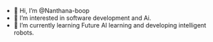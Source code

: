 - 👋 Hi, I’m @Nanthana-boop
- 👀 I’m interested in software development and Ai.
- 🌱 I’m currently learning Future AI learning and developing intelligent robots.

<!---
Nanthana-boop/Nanthana-boop is a ✨ special ✨ repository because its `README.md` (this file) appears on your GitHub profile.
You can click the Preview link to take a look at your changes.
--->
